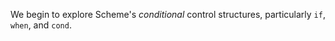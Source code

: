 We begin to explore Scheme's *conditional* control structures,
particularly `if`, `when`, and `cond`.
